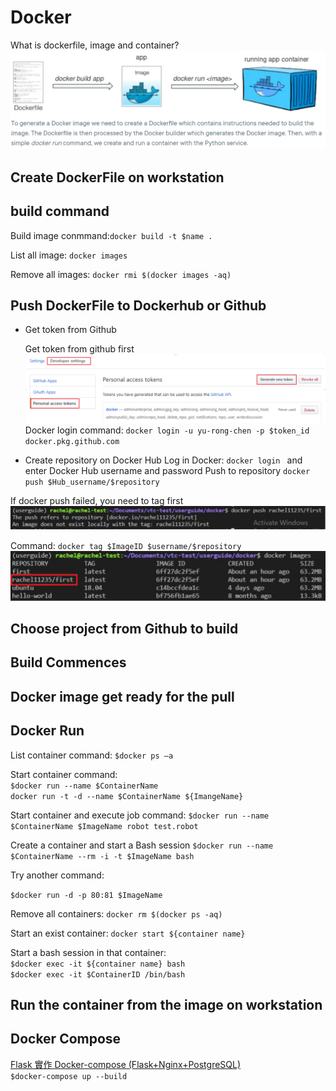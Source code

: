 # Docker

What is dockerfile, image and container?
    ![Docker,diagram](image/docker_sketch.png)

## Create DockerFile on workstation

## build command 

Build image conmmand:`docker build -t $name .`

List all image: `docker images`

Remove all images: `docker rmi $(docker images -aq)`


## Push DockerFile to Dockerhub or Github

* Get token from Github

    Get token from github first
        ![Generate token](image/Get_token.png)
    Docker login command: `docker login -u yu-rong-chen -p $token_id docker.pkg.github.com`

* Create repository on Docker Hub
    Log in Docker: `docker login ` and enter Docker Hub username and password
    Push to repository `docker push $Hub_username/$repository `

If docker push failed, you need to tag first
    ![Docker,push failed](image/docker_push_failed.png)

Command: `docker tag $ImageID $username/$repository`
    ![docker image](image/docker_after_tag.png)

## Choose project from Github to build 

## Build Commences

## Docker image get ready for the pull

## Docker Run

List container command:
`$docker ps –a`

Start container command: \
`$docker run --name $ContainerName`\
`docker run -t -d --name $ContainerName ${ImangeName}`

Start container and execute job command: 
`$docker run --name $ContainerName $ImageName robot test.robot`

Create a container and start a Bash session
`$docker run --name $ContainerName --rm -i -t $ImageName bash`

Try another command:

`$docker run -d -p 80:81 $ImageName `

Remove all containers: `docker rm $(docker ps -aq)`

Start an exist container: `docker start ${container name}`

Start a bash session in that container: \
`$docker exec -it ${container name} bash`\
`$docker exec -it $ContainerID /bin/bash`

## Run the container from the image on workstation


## Docker Compose
[Flask 實作 Docker-compose (Flask+Nginx+PostgreSQL)](https://www.maxlist.xyz/2020/06/14/flask-docker-compose/)\
`$docker-compose up --build`
